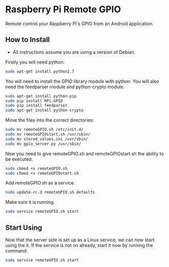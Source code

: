 Raspberry Pi Remote GPIO
====
Remote control your Raspberry Pi's GPIO from an Android application.

## How to Install

* All instructions assume you are using a version of Debian.

Firstly you will need python.
```bash
sudo apt-get install python2.7
```

You will need to install the GPIO library module with python.
You will also need the feedparser module and python-crypto module.
```bash
sudo apt-get install python-pip
sudo pip install RPi.GPIO
sudo pip install feedparser
sudo apt-get install python-crypto
```

Move the files into the correct directories:
```bash
sudo mv remoteGPIO.sh /etc/init.d/
sudo mv remoteGPIOstart.sh /usr/sbin/
sudo mv stored_values.ini /usr/sbin/
sudo mv gpio_server.py /usr/sbin/
```

Now you need to give remoteGPIO.sh and remoteGPIOstart.sh the ability to be executed.
```bash
sudo chmod +x remoteGPIO.sh
sudo chmod +x remoteGPIOstart.sh
```

Add remoteGPIO.sh as a service.
```bash
sudo update-rc.d remoteGPIO.sh defaults
```

Make sure it is running.
```bash
sudo service remoteGPIO.sh start
```

## Start Using

Now that the server side is set up as a Linux service, we can now start using the it.
If the service is not on already, start it now by running the command:
```bash
sudo service remoteGPIO.sh start
```
